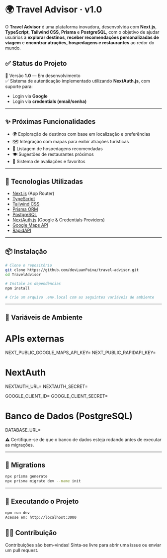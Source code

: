 # 🌍 Travel Advisor · v1.0

O **Travel Advisor** é uma plataforma inovadora, desenvolvida com **Next.js**, **TypeScript**, **Tailwind CSS**, **Prisma** e **PostgreSQL**, com o objetivo de ajudar usuários a **explorar destinos**, **receber recomendações personalizadas de viagem** e **encontrar atrações, hospedagens e restaurantes** ao redor do mundo.

## ✅ Status do Projeto

🚧 Versão **1.0** — Em desenvolvimento  
✅ Sistema de autenticação implementado utilizando **NextAuth.js**, com suporte para:
- Login via **Google**
- Login via **credentials (email/senha)**

---

## ✨ Próximas Funcionalidades

- 🌍 Exploração de destinos com base em localização e preferências
- 🗺️ Integração com mapas para exibir atrações turísticas
- 🏨 Listagem de hospedagens recomendadas
- 🍽️ Sugestões de restaurantes próximos
- 📌 Sistema de avaliações e favoritos

---

## 🚀 Tecnologias Utilizadas

- [Next.js](https://nextjs.org/) (App Router)
- [TypeScript](https://www.typescriptlang.org/)
- [Tailwind CSS](https://tailwindcss.com/)
- [Prisma ORM](https://www.prisma.io/)
- [PostgreSQL](https://www.postgresql.org/)
- [NextAuth.js](https://next-auth.js.org/) (Google & Credentials Providers)
- [Google Maps API](https://developers.google.com/maps)
- [RapidAPI](https://rapidapi.com/)

---

## 📦 Instalação

```bash
# Clone o repositório
git clone https://github.com/devLuanPaiva/travel-advisor.git
cd TravelAdvisor

# Instale as dependências
npm install

# Crie um arquivo .env.local com as seguintes variáveis de ambiente
```
---

## 🔐 Variáveis de Ambiente

# APIs externas
NEXT_PUBLIC_GOOGLE_MAPS_API_KEY=
NEXT_PUBLIC_RAPIDAPI_KEY=

# NextAuth
NEXTAUTH_URL=
NEXTAUTH_SECRET=

GOOGLE_CLIENT_ID=
GOOGLE_CLIENT_SECRET=

# Banco de Dados (PostgreSQL)
DATABASE_URL=

⚠️ Certifique-se de que o banco de dados esteja rodando antes de executar as migrações.

---

## 🔄 Migrations
```bash
npx prisma generate
npx prisma migrate dev --name init
```

---

## 🏁 Executando o Projeto

``` bash
npm run dev
Acesse em: http://localhost:3000
```

## 🧑‍💻 Contribuição
Contribuições são bem-vindas! 
Sinta-se livre para abrir uma issue ou enviar um pull request.
